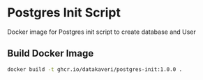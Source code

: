# Postgres Init Script
Docker image for Postgres init script to create database and User

## Build Docker Image
```sh
docker build -t ghcr.io/datakaveri/postgres-init:1.0.0 .
```
